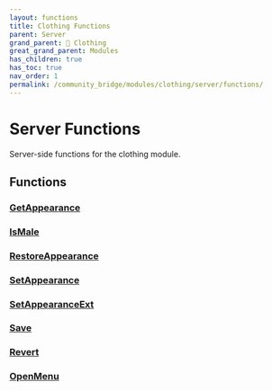 ```yaml
---
layout: functions
title: Clothing Functions
parent: Server
grand_parent: 👔 Clothing
great_grand_parent: Modules
has_children: true
has_toc: true
nav_order: 1
permalink: /community_bridge/modules/clothing/server/functions/
---
```


# Server Functions
Server-side functions for the clothing module.

## Functions

### [GetAppearance](GetAppearance)
### [IsMale](IsMale)
### [RestoreAppearance](RestoreAppearance)
### [SetAppearance](SetAppearance)
### [SetAppearanceExt](SetAppearanceExt)
### [Save](Save)
### [Revert](Revert)
### [OpenMenu](OpenMenu)

